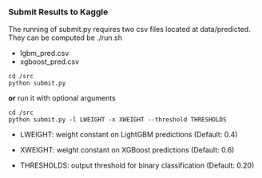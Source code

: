 ### Submit Results to Kaggle

The running of submit.py requires two csv files located at data/predicted. They can be computed be ./run.sh

- lgbm_pred.csv
- xgboost_pred.csv

```
cd /src
python submit.py
```

**or** run it with optional arguments

```
cd /src
python submit.py -l LWEIGHT -x XWEIGHT --threshold THRESHOLDS
```

- LWEIGHT: weight constant on LightGBM predictions (Default: 0.4)

- XWEIGHT: weight constant on XGBoost predictions (Default: 0.6)

- THRESHOLDS: output threshold for binary classification (Default: 0.20)
